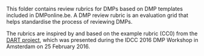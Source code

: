 This folder contains review rubrics for DMPs based on DMP templates included in DMPonline.be. 
A DMP review rubric is an evaluation grid that helps standardise the process of reviewing DMPs. 

The rubrics are inspired by and based on the example rubric (CC0) from the [DART project](https://Thisosf.io/26b9r/), which was presented during the IDCC 2016 DMP Workshop in Amsterdam on 25 February 2016.
